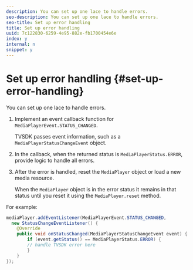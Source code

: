 ```yaml
---
description: You can set up one lace to handle errors.
seo-description: You can set up one lace to handle errors.
seo-title: Set up error handling
title: Set up error handling
uuid: 7c122830-6259-4e95-882e-fb1700454e6e
index: y
internal: n
snippet: y
---
```


# Set up error handling {#set-up-error-handling}

You can set up one lace to handle errors.

1. Implement an event callback function for `MediaPlayerEvent.STATUS_CHANGED`.

   TVSDK passes event information, such as a `MediaPlayerStatusChangeEvent` object.
1. In the callback, when the returned status is `MediaPlayerStatus.ERROR`, provide logic to handle all errors.
1. After the error is handled, reset the `MediaPlayer` object or load a new media resource.

   When the `MediaPlayer` object is in the error status it remains in that status until you reset it using the `MediaPlayer.reset` method.

<!--<a id="example_E74BB605ED08450295B8902F1E4BB8F5"></a>-->

For example: 

```java
mediaPlayer.addEventListener(MediaPlayerEvent.STATUS_CHANGED,  
  new StatusChangeEventListener() { 
    @Override 
    public void onStatusChanged(MediaPlayerStatusChangeEvent event) { 
        if (event.getStatus() == MediaPlayerStatus.ERROR) { 
        // handle TVSDK error here 
        } 
    } 
});
```

